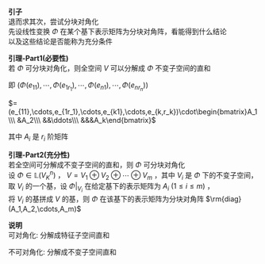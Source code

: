 **引子**  
退而求其次，尝试分块对角化  
先设线性变换 $\Phi$ 在某个基下表示矩阵为分块对角阵，看能得到什么结论  
以及这些结论是否能称为充分条件  
  
**引理-Part1(必要性)**  
若 $\Phi$ 可分块对角化，则全空间 $V$ 可以分解成 $\Phi$ 不变子空间的直和  
  
即 $(\Phi(e_{11}),\cdots,\Phi(e_{1r_1}),\cdots,\Phi(e_{n1}),\cdots,\Phi(e_{nr_n}))$  
  
$=(e_{11},\cdots,e_{1r_1},\cdots,e_{k1},\cdots,e_{k,r_k})\cdot\begin{bmatrix}A_1\\\ &A_2\\\ &&\ddots\\\ &&&A_k\end{bmatrix}$  
  
其中 $A_i$ 是 $r_i$ 阶矩阵  
  
**引理-Part2(充分性)**  
若全空间可分解成不变子空间的直和，则 $\Phi$ 可分块对角化  
设 $\Phi\in\mathbb{L}(V_K^n)$ ， $V=V_1\oplus V_2\oplus\cdots\oplus V_m$ ，其中 $V_i$ 是 $\Phi$ 下的不变子空间，  
取 $V_i$ 的一个基，设 $\Phi|_{V_i}$ 在给定基下的表示矩阵为 $A_i\ (1\le i\le m)$ ，  
将 $V_i$ 的基拼成 $V$ 的基，则 $\Phi$ 在该基下的表示矩阵为分块对角阵 $\rm{diag}(A_1,A_2,\cdots,A_m)$  
  
**说明**  
可对角化: 分解成特征子空间直和  
  
不可对角化: 分解成不变子空间直和  
